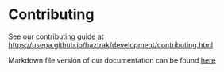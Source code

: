 # Contributing

See our contributing guide at https://usepa.github.io/haztrak/development/contributing.html

Markdown file version of our documentation can be found [here](/docs/guide/src)
